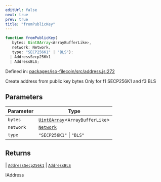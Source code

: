 ```yaml
---
editUrl: false
next: true
prev: true
title: "fromPublicKey"
---
```


```ts
function fromPublicKey(
   bytes: Uint8Array<ArrayBufferLike>, 
   network: Network, 
   type: "SECP256K1" | "BLS"): 
  | AddressSecp256k1
  | AddressBLS;
```

Defined in: [packages/iso-filecoin/src/address.js:272](https://github.com/hugomrdias/filecoin/blob/main/packages/iso-filecoin/src/address.js#L272)

Create address from public key bytes
Only for f1 SECP256K1 and f3 BLS

## Parameters

| Parameter | Type |
| ------ | ------ |
| `bytes` | [`Uint8Array`](https://developer.mozilla.org/docs/Web/JavaScript/Reference/Global_Objects/Uint8Array)\<`ArrayBufferLike`\> |
| `network` | [`Network`](/api/iso-filecoin/types/type-aliases/network/) |
| `type` | `"SECP256K1"` \| `"BLS"` |

## Returns

  \| [`AddressSecp256k1`](/api/iso-filecoin/address/classes/addresssecp256k1/)
  \| [`AddressBLS`](/api/iso-filecoin/address/classes/addressbls/)

IAddress
